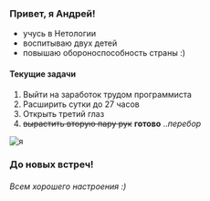 ### Привет, я Андрей!

* учусь в Нетологии
* воспитываю двух детей
* повышаю обороноспособность страны :)

#### Текущие задачи
1. Выйти на заработок трудом программиста
2. Расширить сутки до 27 часов
3. Открыть третий глаз
4. ~~вырастить вторую пару рук~~ **готово** .._перебор_

![я](https://pictures.pibig.info/uploads/posts/2023-04/1680650703_pictures-pibig-info-p-risunok-rabotayushchego-cheloveka-krasivo-2.jpg)

### До новых встреч!
###### Всем хорошего настроения :)